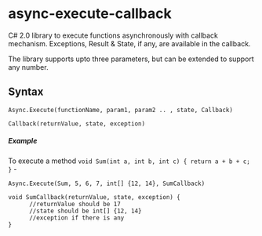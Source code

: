 # async-execute-callback
C# 2.0 library to execute functions asynchronously with callback mechanism. Exceptions, Result & State, if any, 
are available in the callback.

The library supports upto three parameters, but can be extended to support any number.

## Syntax

`Async.Execute(functionName, param1, param2 .. , state, Callback)`

`Callback(returnValue, state, exception)`

##### Example 

To execute a method `void Sum(int a, int b, int c) { return a + b + c; }` -

`Async.Execute(Sum, 5, 6, 7, int[] {12, 14}, SumCallback)`

```
void SumCallback(returnValue, state, exception) {
      //returnValue should be 17
      //state should be int[] {12, 14}
      //exception if there is any
}
```

